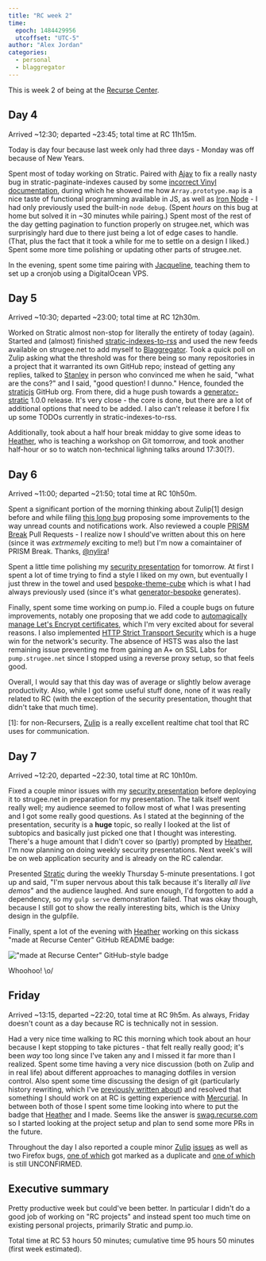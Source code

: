 ```yaml
---
title: "RC week 2"
time:
  epoch: 1484429956
  utcoffset: "UTC-5"
author: "Alex Jordan"
categories:
  - personal
  - blaggregator
---
```


This is week 2 of being at the [Recurse Center][]. 

## Day 4

Arrived ~12:30; departed ~23:45; total time at RC 11h15m.

Today is day four because last week only had three days - Monday was off because of New Years.

Spent most of today working on Stratic. Paired with [Ajay][] to fix a really nasty bug in stratic-paginate-indexes caused by some [incorrect Vinyl documentation][badvinyl], during which he showed me how `Array.prototype.map` is a nice taste of functional programming available in JS, as well as [Iron Node][] - I had only previously used the built-in `node debug`. (Spent _hours_ on this bug at home but solved it in ~30 minutes while pairing.) Spent most of the rest of the day getting pagination to function properly on strugee.net, which was surprisingly hard due to there just being a lot of edge cases to handle. (That, plus the fact that it took a while for me to settle on a design I liked.) Spent some more time polishing or updating other parts of strugee.net.

In the evening, spent some time pairing with [Jacqueline][], teaching them to set up a cronjob using a DigitalOcean VPS.

## Day 5

Arrived ~10:30; departed ~23:00; total time at RC 12h30m.

Worked on Stratic almost non-stop for literally the entirety of today (again). Started and (almost) finished [stratic-indexes-to-rss][] and used the new feeds available on strugee.net to add myself to [Blaggregator][]. Took a quick poll on Zulip asking what the threshold was for there being so many repositories in a project that it warranted its own GitHub repo; instead of getting any replies, talked to [Stanley][] in person who convinced me when he said, "what are the cons?" and I said, "good question! I dunno." Hence, founded the [straticjs][] GitHub org. From there, did a huge push towards a [generator-stratic][] 1.0.0 release. It's very close - the core is done, but there are a lot of additional options that need to be added. I also can't release it before I fix up some TODOs currently in stratic-indexes-to-rss.

Additionally, took about a half hour break midday to give some ideas to [Heather][], who is teaching a workshop on Git tomorrow, and took another half-hour or so to watch non-technical lighning talks around 17:30(?).

## Day 6

Arrived ~11:00; departed ~21:50; total time at RC 10h50m.

Spent a significant portion of the morning thinking about Zulip\[1] design before and while filing [this long bug][badzulip] proposing some improvements to the way unread counts and notifications work. Also reviewed a couple [PRISM Break][] Pull Requests - I realize now I should've written about this on here (since it was _extrmemely_ exciting to me!) but I'm now a comaintainer of PRISM Break. Thanks, [@nylira][]!

Spent a little time polishing my [security presentation][] for tomorrow. At first I spent a lot of time trying to find a style I liked on my own, but eventually I just threw in the towel and used [bespoke-theme-cube][] which is what I had always previously used (since it's what [generator-bespoke][] generates).

Finally, spent some time working on pump.io. Filed a couple bugs on future improvements, notably one proposing that we add code to [automagically manage Let's Encrypt certificates][pumpbug], which I'm very excited about for several reasons. I also implemented [HTTP Strict Transport Security][hsts] which is a huge win for the network's security. The absence of HSTS was also the last remaining issue preventing me from gaining an A+ on SSL Labs for `pump.strugee.net` since I stopped using a reverse proxy setup, so that feels good.

Overall, I would say that this day was of average or slightly below average productivity. Also, while I got some useful stuff done, none of it was really related to RC (with the exception of the security presentation, thought that didn't take that much time).

 \[1]: for non-Recursers, [Zulip][] is a really excellent realtime chat tool that RC uses for communication.

## Day 7

Arrived ~12:20, departed ~22:30, total time at RC 10h10m.

Fixed a couple minor issues with my [security presentation][] before deploying it to strugee.net in preparation for my presentation. The talk itself went really well; my audience seemed to follow most of what I was presenting and I got some really good questions. As I stated at the beginning of the presentation, security is a **huge** topic, so really I looked at the list of subtopics and basically just picked one that I thought was interesting. There's a huge amount that I didn't cover so (partly) prompted by [Heather][], I'm now planning on doing weekly security presentations. Next week's will be on web application security and is already on the RC calendar.

Presented [Stratic][generator-stratic] during the weekly Thursday 5-minute presentations. I got up and said, "I'm super nervous about this talk because it's literally _all live demos_" and the audience laughed. And sure enough, I'd forgotten to add a dependency, so my `gulp serve` demonstration failed. That was okay though, because I still got to show the really interesting bits, which is the Unixy design in the gulpfile.

Finally, spent a lot of the evening with [Heather][] working on this sickass "made at Recurse Center" GitHub README badge:

<!-- TODO: fix this to use the real URL when it's up somewhere -->

!["made at Recurse Center" GitHub-style badge][badgeurl]

Whoohoo! \o/

## Friday

Arrived ~13:15, departed ~22:20, total time at RC 9h5m. As always, Friday doesn't count as a day because RC is technically not in session.

Had a very nice time walking to RC this morning which took about an hour because I kept stopping to take pictures - that felt really really good; it's been _way_ too long since I've taken any and I missed it far more than I realized. Spent some time having a very nice discussion (both on Zulip and in real life) about different approaches to managing dotfiles in version control. Also spent some time discussing the design of git (particularly history rewriting, which I've [previously written about][squashandmerge]) and resolved that something I should work on at RC is getting experience with [Mercurial][]. In between both of those I spent some time looking into where to put the badge that [Heather][] and I made. Seems like the answer is [swag.recurse.com][] so I started looking at the project setup and plan to send some more PRs in the future.

Throughout the day I also reported a couple minor [Zulip][blackemoji] [issues][zulipcompose] as well as two Firefox bugs, [one of which][muststaplebug] got marked as a duplicate and [one of which][svgbug] is still UNCONFIRMED.

## Executive summary

Pretty productive week but could've been better. In particular I didn't do a good job of working on "RC projects" and instead spent too much time on existing personal projects, primarily Stratic and pump.io.

Total time at RC 53 hours 50 minutes; cumulative time 95 hours 50 minutes (first week estimated).

 [Recurse Center]: https://recurse.com
 [Ajay]: https://github.com/atungare
 [Iron Node]: https://github.com/s-a/iron-node
 [badvinyl]: https://github.com/gulpjs/vinyl/issues/125
 [stratic-indexes-to-rss]: https://github.com/strugee/stratic-indexes-to-rss
 [Blaggregator]: https://blaggregator.recurse.com
 [Stanley]: https://stanzheng.com/
 [straticjs]: https://github.com/straticjs
 [generator-stratic]: https://github.com/straticjs/generator-stratic
 [Heather]: https://github.com/heatherbooker
 [Jacqueline]: https://github.com/Jmeggesto
 [Zulip]: https://zulip.org/
 [badzulip]: https://github.com/zulip/zulip/issues/3235
 [PRISM Break]: https://prism-break.org/
 [@nylira]: https://github.com/nylira
 [hsts]: https://developer.mozilla.org/en-US/docs/Web/HTTP/Headers/Strict-Transport-Security
 [security presentation]: https://strugee.net/presentation-security-design
 [bespoke-theme-cube]: https://github.com/bespokejs/bespoke-theme-cube
 [generator-bespoke]: https://github.com/bespokejs/generator-bespoke
 [pumpbug]: https://github.com/pump-io/pump.io/issues/1259
 [badgeurl]: https://people.strugee.net/~alex/made_at_RC.svg
 [squashandmerge]: /blog/2016/10/github-squash-and-merge-default-considered-harmful
 [swag.recurse.com]: https://swag.recurse.com/
 [Mercurial]: https://www.mercurial-scm.org/
 [blackemoji]: https://bugzilla.mozilla.org/show_bug.cgi?id=1331117
 [zulipcompose]: https://github.com/zulip/zulip/issues/3300
 [muststaplebug]: https://bugzilla.mozilla.org/show_bug.cgi?id=1331117
 [svgbug]: https://bugzilla.mozilla.org/show_bug.cgi?id=1331121
